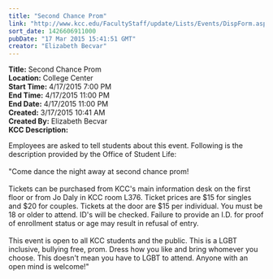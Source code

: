 ```yaml
---
title: "Second Chance Prom"
link: "http://www.kcc.edu/FacultyStaff/update/Lists/Events/DispForm.aspx?ID=762"
sort_date: 1426606911000
pubDate: "17 Mar 2015 15:41:51 GMT"
creator: "Elizabeth Becvar"
---
```


<div><b>Title:</b> Second Chance Prom</div>
<div><b>Location:</b> College Center</div>
<div><b>Start Time:</b> 4/17/2015 7:00 PM</div>
<div><b>End Time:</b> 4/17/2015 11:00 PM</div>
<div><b>End Date:</b> 4/17/2015 11:00 PM</div>
<div><b>Created:</b> 3/17/2015 10:41 AM</div>
<div><b>Created By:</b> Elizabeth Becvar</div>
<div><b>KCC Description:</b> <div class="ExternalClass604979329FF341F495943FFB61A40A60"><p>​Employees are asked to tell students about this event. Following is the description provided by the Office of Student Life:<br /><br />&quot;Come dance the night away at second chance prom! <br /><br />Tickets can be purchased from KCC's main information desk on the first floor or from Jo Daly in KCC room L376. Ticket prices are $15 for singles and $20 for couples. Tickets at the door are $15 per individual. You must be 18 or older to attend. ID's will be checked. Failure to provide an I.D. for proof of enrollment status or age may result in refusal of entry. <br /><br />This event is open to all KCC students and the public. This is a LGBT inclusive, bullying free, prom. Dress how you like and bring whomever you choose. This doesn't mean you have to LGBT to attend. Anyone with an open mind is welcome!&quot;</p></div></div>
